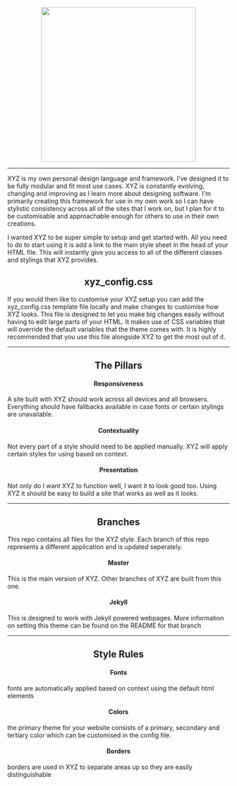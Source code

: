 <p align="center">
<img src="https://raw.githubusercontent.com/viri-space/brand/master/XYZ/logo.png" width="350">
</p>

***

XYZ is my own personal design language and framework. I've designed it to be fully modular and fit most use cases. XYZ is constantly evolving, changing and improving as I learn more about designing software. I'm primarily creating this framework for use in my own work so I can have stylistic consistency across all of the sites that I work on, but I plan for it to be customisable and approachable enough for others to use in their own creations.

I wanted XYZ to be super simple to setup and get started with. All you need to do to start using it is add a link to the main style sheet in the head of your HTML file. This will instantly give you access to all of the different classes and stylings that XYZ provides.

<h2 align="center">xyz_config.css</h2>

If you would then like to customise your XYZ setup you can add the xyz_config.css template file locally and make changes to customise how XYZ looks. This file is designed to let you make big changes easily without having to edit large parts of your HTML. It makes use of CSS variables that will override the default variables that the theme comes with. It is highly recommended that you use this file alongside XYZ to get the most out of it.

***

<h2 align="center">The Pillars</h2>

<h4 align="center">Responsiveness</h4>

A site built with XYZ should work across all devices and all browsers. Everything should have fallbacks available in case fonts or certain stylings are unavailable.

<h4 align="center">Contextuality</h4>

Not every part of a style should need to be applied manually. XYZ will apply certain styles for using based on context.

<h4 align="center">Presentation</h4>

Not only do I want XYZ to function well, I want it to look good too. Using XYZ it should be easy to build a site that works as well as it looks.


***

<h2 align="center">Branches</h2>

This repo contains all files for the XYZ style. Each branch of this repo represents a different application and is updated seperately.


<h4 align="center">Master</h4>

This is the main version of XYZ. Other branches of XYZ are built from this one.

<h4 align="center" href="tree/jekyll">Jekyll</h4>

This is designed to work with Jekyll powered webpages. More information on setting this theme can be found on the README for that branch

***

<h2 align="center">Style Rules</h2>

<h4 align="center">Fonts</h4>

fonts are automatically applied based on context using the default html elements

<h4 align="center">Colors</h4>

the primary theme for your website consists of a primary, secondary and tertiary color which can be customised in the config file.

<h4 align="center">Borders</h4>

borders are used in XYZ to separate areas up so they are easily distinguishable
